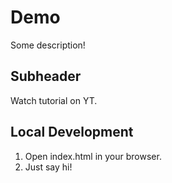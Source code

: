 # Demo 

Some description!

## Subheader

Watch tutorial on YT.

## Local Development

1. Open index.html in your browser. 
2. Just say hi!